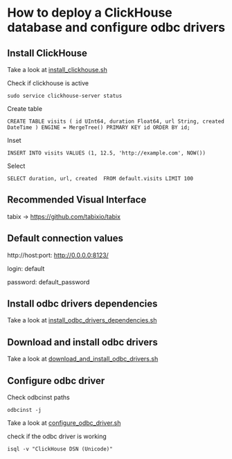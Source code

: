 # How to deploy a ClickHouse database and configure odbc drivers

## Install ClickHouse

Take a look at [install_clickhouse.sh](../scripts/clickhouse/install_clickhouse.sh)


Check if clickhouse is active

```
sudo service clickhouse-server status
```


Create table

```
CREATE TABLE visits ( id UInt64, duration Float64, url String, created DateTime ) ENGINE = MergeTree() PRIMARY KEY id ORDER BY id;
```

Inset

```
INSERT INTO visits VALUES (1, 12.5, 'http://example.com', NOW())
```

Select

```
SELECT duration, url, created  FROM default.visits LIMIT 100
```


## Recommended Visual Interface


tabix -> https://github.com/tabixio/tabix


## Default connection values


http://host:port: http://0.0.0.0:8123/

login: default

password: default_password


## Install odbc drivers dependencies

Take a look at [install_odbc_drivers_dependencies.sh](../scripts/clickhouse/install_odbc_drivers_dependencies.sh)


## Download and install odbc drivers

Take a look at [download_and_install_odbc_drivers.sh](../scripts/clickhouse/download_and_install_odbc_drivers.sh)

## Configure odbc driver


Check odbcinst paths

```
odbcinst -j
```


Take a look at [configure_odbc_driver.sh](../scripts/clickhouse/configure_odbc_driver.sh)


check if the odbc driver is working

```
isql -v "ClickHouse DSN (Unicode)"
```
